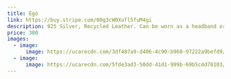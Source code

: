 ```yaml
---
title: Ego
link: https://buy.stripe.com/00g3cW0Xufl5fuM4gi
description: 925 Silver, Recycled Leather. Can be worn as a headband or necklace.
price: 300
images:
  - image:
      image: https://ucarecdn.com/3df487a9-d406-4c90-b960-97222a9befd9/Ego 1.jpg
  - image:
      image: https://ucarecdn.com/5fde3ad3-50dd-41d1-999b-69b5c4d78103/Ego 2.jpg
---
```

